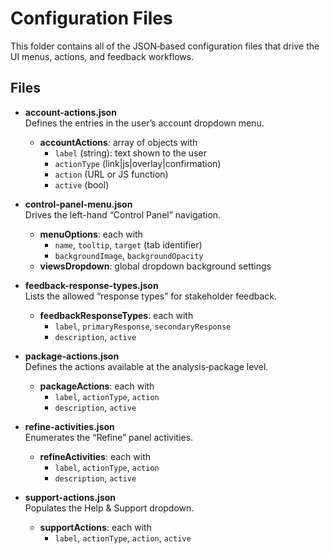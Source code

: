 # Configuration Files

This folder contains all of the JSON‐based configuration files that drive the UI menus, actions, and feedback workflows.

## Files

- **account-actions.json**  
  Defines the entries in the user’s account dropdown menu.  
  - **accountActions**: array of objects with  
    - `label` (string): text shown to the user  
    - `actionType` (link|js|overlay|confirmation)  
    - `action` (URL or JS function)  
    - `active` (bool)

- **control-panel-menu.json**  
  Drives the left-hand “Control Panel” navigation.  
  - **menuOptions**: each with  
    - `name`, `tooltip`, `target` (tab identifier)  
    - `backgroundImage`, `backgroundOpacity`  
  - **viewsDropdown**: global dropdown background settings

- **feedback-response-types.json**  
  Lists the allowed “response types” for stakeholder feedback.  
  - **feedbackResponseTypes**: each with  
    - `label`, `primaryResponse`, `secondaryResponse`  
    - `description`, `active`

- **package-actions.json**  
  Defines the actions available at the analysis‐package level.  
  - **packageActions**: each with  
    - `label`, `actionType`, `action`  
    - `description`, `active`

- **refine-activities.json**  
  Enumerates the “Refine” panel activities.  
  - **refineActivities**: each with  
    - `label`, `actionType`, `action`  
    - `description`, `active`

- **support-actions.json**  
  Populates the Help & Support dropdown.  
  - **supportActions**: each with  
    - `label`, `actionType`, `action`, `active`
